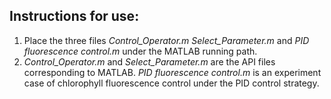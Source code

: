 ## Instructions for use:

1. Place the three files *Control_Operator.m* *Select_Parameter.m* and *PID fluorescence control.m* under the MATLAB running path.
2. *Control_Operator.m* and *Select_Parameter.m* are the API files corresponding to MATLAB. *PID fluorescence control.m* is an experiment case of chlorophyll fluorescence control under the PID control strategy.

